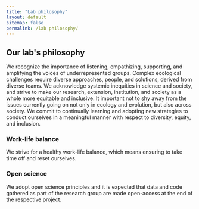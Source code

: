 ```yaml
---
title: "Lab philosophy"
layout: default
sitemap: false
permalink: /lab philosophy/
---
```


## Our lab's philosophy
We recognize the importance of listening, empathizing, supporting, and amplifying the voices of underrepresented groups. Complex ecological challenges require diverse approaches, people, and solutions, derived from diverse teams. We acknowledge systemic inequities in science and society, and strive to make our research, extension, institution, and society as a whole more equitable and inclusive. It important not to shy away from the issues currently going on not only in ecology and evolution, but also across society. We commit to continually learning and adopting new strategies to conduct ourselves in a meaningful manner with respect to diversity, equity, and inclusion.

### Work-life balance
We strive for a healthy work-life balance, which means ensuring to take time off and reset ourselves.

### Open science
We adopt open science principles and it is expected that data and code gathered as part of the research group are made open-access at the end of the respective project.
